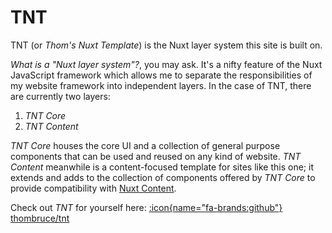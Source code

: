 # TNT

TNT (or _Thom's Nuxt Template_) is the Nuxt layer system this site is built on.

_What is a "Nuxt layer system"?_, you may ask. It's a nifty feature of the Nuxt JavaScript framework which allows me to separate the responsibilities of my website framework into independent layers. In the case of TNT, there are currently two layers:

1. _TNT Core_
2. _TNT Content_

_TNT Core_ houses the core UI and a collection of general purpose components that can be used and reused on any kind of website. _TNT Content_ meanwhile is a content-focused template for sites like this one; it extends and adds to the collection of components offered by _TNT Core_ to provide compatibility with [Nuxt Content](https://content.nuxt.com).

Check out _TNT_ for yourself here: [:icon{name="fa-brands:github"} thombruce/tnt](https://github.com/thombruce/tnt)

